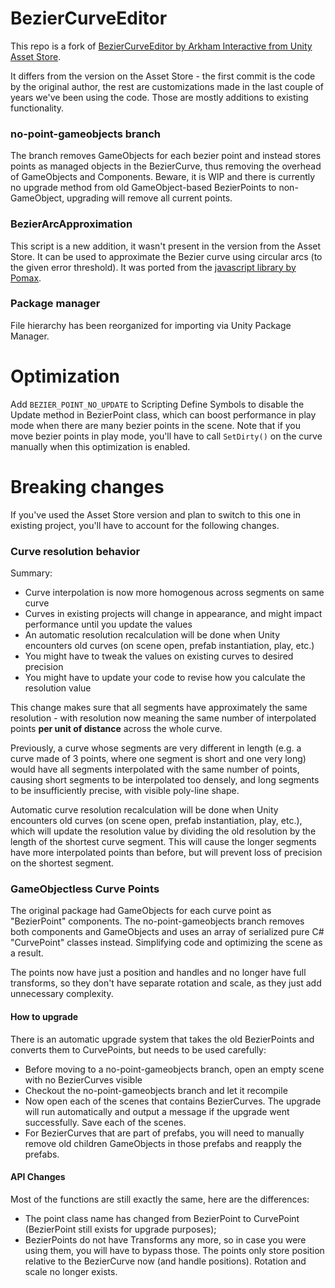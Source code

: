# BezierCurveEditor

This repo is a fork of [BezierCurveEditor by Arkham Interactive from Unity Asset Store](https://assetstore.unity.com/packages/tools/bezier-curve-editor-11278).

It differs from the version on the Asset Store - the first commit is the code by the original author, the rest are customizations made in the last couple of years we've been using the code. Those are mostly additions to existing functionality.

### no-point-gameobjects branch

The branch removes GameObjects for each bezier point and instead stores points as managed objects in the BezierCurve, thus removing the overhead of GameObjects and Components. Beware, it is WIP and there is currently no upgrade method from old GameObject-based BezierPoints to non-GameObject, upgrading will remove all current points.

### BezierArcApproximation

This script is a new addition, it wasn't present in the version from the Asset Store. It can be used to approximate the Bezier curve using circular arcs (to the given error threshold). It was ported from the [javascript library by Pomax](http://pomax.github.io/bezierinfo).

### Package manager

File hierarchy has been reorganized for importing via Unity Package Manager.


# Optimization

Add `BEZIER_POINT_NO_UPDATE` to Scripting Define Symbols to disable the Update method in BezierPoint class, which can boost performance in play mode when there are many bezier points in the scene. Note that if you move bezier points in play mode, you'll have to call `SetDirty()` on the curve manually when this optimization is enabled.


# Breaking changes

If you've used the Asset Store version and plan to switch to this one in existing project, you'll have to account for the following changes.

### Curve resolution behavior

Summary:

* Curve interpolation is now more homogenous across segments on same curve
* Curves in existing projects will change in appearance, and might impact performance until you update the values
* An automatic resolution recalculation will be done when Unity encounters old curves (on scene open, prefab instantiation, play, etc.)
* You might have to tweak the values on existing curves to desired precision
* You might have to update your code to revise how you calculate the resolution value

This change makes sure that all segments have approximately the same resolution - with resolution now meaning the same number of interpolated points **per unit of distance** across the whole curve.

Previously, a curve whose segments are very different in length (e.g. a curve made of 3 points, where one segment is short and one very long) would have all segments interpolated with the same number of points, causing short segments to be interpolated too densely, and long segments to be insufficiently precise, with visible poly-line shape.

Automatic curve resolution recalculation will be done when Unity encounters old curves (on scene open, prefab instantiation, play, etc.), which will update the resolution value by dividing the old resolution by the length of the shortest curve segment. This will cause the longer segments have more interpolated points than before, but will prevent loss of precision on the shortest segment.

### GameObjectless Curve Points

The original package had GameObjects for each curve point as "BezierPoint" components. The no-point-gameobjects branch removes both components and GameObjects and uses an array of serialized pure C# "CurvePoint" classes instead. Simplifying code and optimizing the scene as a result.

The points now have just a position and handles and no longer have full transforms, so they don't have separate rotation and scale, as they just add unnecessary complexity.

#### How to upgrade

There is an automatic upgrade system that takes the old BezierPoints and converts them to CurvePoints, but needs to be used carefully:
* Before moving to a no-point-gameobjects branch, open an empty scene with no BezierCurves visible
* Checkout the no-point-gameobjects branch and let it recompile
* Now open each of the scenes that contains BezierCurves. The upgrade will run automatically and output a message if the upgrade went successfully. Save each of the scenes.
* For BezierCurves that are part of prefabs, you will need to manually remove old children GameObjects in those prefabs and reapply the prefabs.

#### API Changes

Most of the functions are still exactly the same, here are the differences:
* The point class name has changed from BezierPoint to CurvePoint (BezierPoint still exists for upgrade purposes);
* BezierPoints do not have Transforms any more, so in case you were using them, you will have to bypass those. The points only store position relative to the BezierCurve now (and handle positions). Rotation and scale no longer exists.